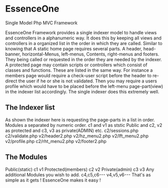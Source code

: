 EssenceOne
==========

Single Model Php MVC Framework


EssenceOne Framework provides a single indexer model to handle views and controllers in a alphanumeric way. 
It does this by keeping all views and controllers in a organized list in the order in which they are called.
Similar to knowing that A static home page requires several parts. A header, head-banner, horizontal-Menus, 
left-menus, Contents, right-menus and footers. They being called or requested in the order they are needed 
by the indexer.
A protected page may contain scripts or controllers which consist of classes and functions. 
These are listed in the same way. For instance a members page would require a check-user script 
before the header to re-direct the user if he or she is not validated. Then you may require a users profile 
which would have to be placed before the left-menu page-part(view) in the indexer list accordingly. 
The single indexer does this extremely well.

The Indexer list
---
As shown the indexer here is requesting the page-parts in a list in order. 
Modules a separated by numeric order. c1 and v1 as ststic Public and 
c2, v2 as protected and c3, v3 as private(ADMIN) etc.
c2/sessions.php
c2/validate.php
v2/header2.php
v2/hz_menu2.php
v2/lft_menu2.php
v2/profile.php
c2/rht_menu2.php
v2/footer2.php

The Modules
---
Public(static)
c1
v1
Protected(members)
c2
v2
Private(admin)
c3
v3
Any additional Modules you wish to add.
c4,c5,c6---
v4,v5,v6---
That's as simple as it gets ! EssenceOne makes it easy !
